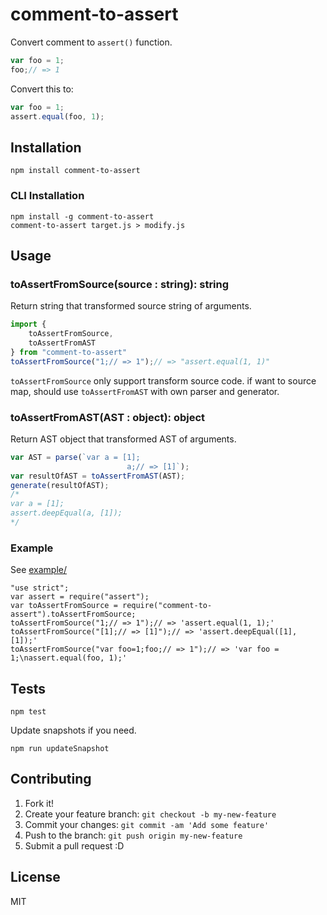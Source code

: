 # comment-to-assert

Convert comment to `assert()` function.

```js
var foo = 1;
foo;// => 1
```

Convert this to:

```js
var foo = 1;
assert.equal(foo, 1);
```

## Installation

    npm install comment-to-assert

### CLI Installation

    npm install -g comment-to-assert
    comment-to-assert target.js > modify.js

## Usage

### toAssertFromSource(source : string): string

Return string that transformed source string of arguments.

```js
import {
    toAssertFromSource,
    toAssertFromAST
} from "comment-to-assert"
toAssertFromSource("1;// => 1");// => "assert.equal(1, 1)"
```

`toAssertFromSource` only support transform source code.
if want to source map, should use `toAssertFromAST` with own parser and generator.

### toAssertFromAST(AST : object): object

Return AST object that transformed AST of arguments.

```js
var AST = parse(`var a = [1];
                          a;// => [1]`);
var resultOfAST = toAssertFromAST(AST);
generate(resultOfAST);
/*
var a = [1];
assert.deepEqual(a, [1]);
*/
```

### Example

See [example/](example/)

```
"use strict";
var assert = require("assert");
var toAssertFromSource = require("comment-to-assert").toAssertFromSource;
toAssertFromSource("1;// => 1");// => 'assert.equal(1, 1);'
toAssertFromSource("[1];// => [1]");// => 'assert.deepEqual([1], [1]);'
toAssertFromSource("var foo=1;foo;// => 1");// => 'var foo = 1;\nassert.equal(foo, 1);'
```

## Tests

    npm test

Update snapshots if you need.

    npm run updateSnapshot

## Contributing

1. Fork it!
2. Create your feature branch: `git checkout -b my-new-feature`
3. Commit your changes: `git commit -am 'Add some feature'`
4. Push to the branch: `git push origin my-new-feature`
5. Submit a pull request :D

## License

MIT
